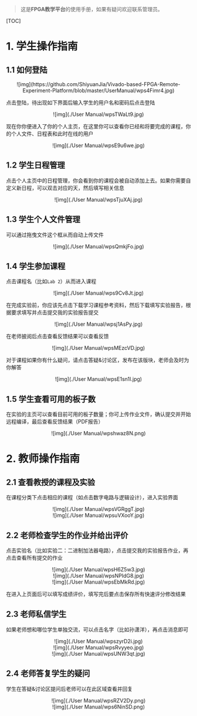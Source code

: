 > 这是**FPGA教学平台**的使用手册，如果有疑问欢迎联系管理员。

[TOC]

# 1. 学生操作指南

## 1.1 如何登陆

<center>![img](https://github.com/ShiyuanJia/Vivado-based-FPGA-Remote-Experiment-Platform/blob/master/UserManual/wps4Fimr4.jpg) </center>

点击登陆，待出现如下界面后输入学生的用户名和密码后点击登陆

 <center>![img](./User Manual/wpsTWaLt9.jpg)</center>

现在你你便进入了你的个人主页，在这里你可以查看你已经和将要完成的课程，你的个人文件、日程表和此时在线的用户

<center>![img](./User Manual/wpsE9u6we.jpg) </center>

 

## 1.2 学生日程管理

点击个人主页中的日程管理，你会看到你的课程会被自动添加上去。如果你需要自定义新日程，可以双击对应的天，然后填写相关信息

<center>![img](./User Manual/wpsTjuXAj.jpg) </center>

 

## 1.3 学生个人文件管理

可以通过拖曳文件这个框从而自动上传文件

<center>![img](./User Manual/wpsQmkjFo.jpg) </center>

 

## 1.4 学生参加课程

点击课程名（比如`Lab 2`）从而进入课程

<center>![img](./User Manual/wps9Cv8Jt.jpg) </center>

 

在完成实验前，你应该先点击下载学习课程参考资料，然后下载填写实验报告，根据要求填写并点击提交我的实验报告提交

<center>![img](./User Manual/wpsj1AsPy.jpg) </center>

 

在老师披阅后点击查看反馈结果可以查看反馈

<center>![img](./User Manual/wpsMEzcVD.jpg) </center>

 

对于课程如果你有什么疑问，请点击答疑&讨论区，发布在该版块，老师会及时为你解答

<center>![img](./User Manual/wpsE1sn1I.jpg) </center>

## 1.5 学生查看可用的板子数

在实验的主页可以查看目前可用的板子数量；你可上传作业文件，确认提交并开始远程编译，最后查看反馈结果（PDF报告）

<center>![img](./User Manual/wpshwaz8N.png)</center>

# 2. 教师操作指南

## 2.1 查看教授的课程及实验

 在课程分类下点击相应的课程（如点击数字电路与逻辑设计），进入实验界面

<center>![img](./User Manual/wpsVGRggT.jpg)</center>

<center>![img](./User Manual/wpsuVXooY.jpg)</center> 

## 2.2 老师检查学生的作业并给出评价

点击实验名（比如实验二：二进制加法器电路），点击提交我的实验报告作业，再点击查看所有提交的作业

<center>![img](./User Manual/wpsH6Z5w3.jpg) </center>

<center>![img](./User Manual/wpsNPIdG8.jpg)</center> 

 

<center>![img](./User Manual/wpsEbMkRd.jpg) </center>

 

在进入上页面后可以填写成绩评价，填写完后要点击保存所有快速评分修改结果

## 2.3 老师私信学生

如果老师想和哪位学生单独交流，可以点击名字（比如孙潇洋），再点击消息即可

<center>![img](./User Manual/wpszyrD2i.jpg) </center>

<center>![img](./User Manual/wpsRvyyeo.jpg)</center> 

<center>![img](./User Manual/wpsUNW3qt.jpg) </center>

## 2.4 老师答复学生的疑问

学生在答疑&讨论区提问后老师可以在此区域查看并回复

<center>![img](./User Manual/wpsRZV2Dy.png)</center>

<center>![img](./User Manual/wps6NinSD.png)</center>

